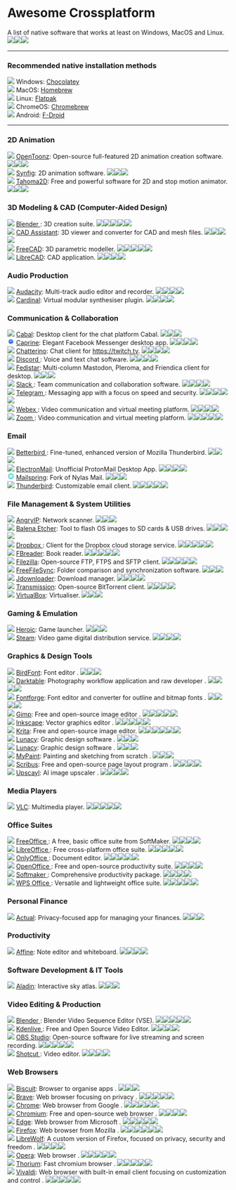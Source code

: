 # Awesome Crossplatform
A list of native software that works at least on Windows, MacOS and Linux.<br>
[<img src=https://cdn.jsdelivr.net/gh/lucasgabmoreno/awesome-crossplatform@main/img/win.svg>](## "Windows")[<img src=https://cdn.jsdelivr.net/gh/lucasgabmoreno/awesome-crossplatform@main/img/mac.svg>](## "MacOS")[<img src=https://cdn.jsdelivr.net/gh/lucasgabmoreno/awesome-crossplatform@main/img/linux.svg>](## "Linux")

---

### Recommended native installation methods
[<img src=https://cdn.jsdelivr.net/gh/lucasgabmoreno/awesome-crossplatform@main/img/win.svg>](## "Windows") Windows: [Chocolatey](https://chocolatey.org/install) <br>
[<img src=https://cdn.jsdelivr.net/gh/lucasgabmoreno/awesome-crossplatform@main/img/mac.svg>](## "MacOS") MacOS: [Homebrew](https://brew.sh/)<br>
[<img src=https://cdn.jsdelivr.net/gh/lucasgabmoreno/awesome-crossplatform@main/img/linux.svg>](## "Linux") Linux: [Flatpak](https://flatpak.org/setup/)<br>
[<img src=https://cdn.jsdelivr.net/gh/lucasgabmoreno/awesome-crossplatform@main/img/chrome.svg>](## "ChromeOS") ChromeOS: [Chromebrew](https://chromebrew.github.io/)<br>
[<img src=https://cdn.jsdelivr.net/gh/lucasgabmoreno/awesome-crossplatform@main/img/android.svg>](## "Android") Android: [F-Droid](https://f-droid.org/)

---

### 2D Animation
[<img src="https://opentoonz.github.io/img/favicon.ico" height=16px>](## "OpenToonz") [OpenToonz](https://opentoonz.github.io/): Open-source full-featured 2D animation creation software. [<img src=https://cdn.jsdelivr.net/gh/lucasgabmoreno/awesome-crossplatform@main/img/win.svg>](## "Windows")[<img src=https://cdn.jsdelivr.net/gh/lucasgabmoreno/awesome-crossplatform@main/img/mac.svg>](## "MacOS")[<img src=https://cdn.jsdelivr.net/gh/lucasgabmoreno/awesome-crossplatform@main/img/linux.svg>](## "Linux")<br>
[<img src="https://www.synfig.org/favicon.ico" height=16px>](## "Synfig") [Synfig](https://www.synfig.org/): 2D animation software. [<img src=https://cdn.jsdelivr.net/gh/lucasgabmoreno/awesome-crossplatform@main/img/win.svg>](## "Windows")[<img src=https://cdn.jsdelivr.net/gh/lucasgabmoreno/awesome-crossplatform@main/img/mac.svg>](## "MacOS")[<img src=https://cdn.jsdelivr.net/gh/lucasgabmoreno/awesome-crossplatform@main/img/linux.svg>](## "Linux")<br>
[<img src="https://tahoma2d.org/media/branding/favicon.ico" height=16px>](## "Tahoma2D") [Tahoma2D](https://tahoma2d.org/): Free and powerful software for 2D and stop motion animator. [<img src=https://cdn.jsdelivr.net/gh/lucasgabmoreno/awesome-crossplatform@main/img/win.svg>](## "Windows")[<img src=https://cdn.jsdelivr.net/gh/lucasgabmoreno/awesome-crossplatform@main/img/mac.svg>](## "MacOS")[<img src=https://cdn.jsdelivr.net/gh/lucasgabmoreno/awesome-crossplatform@main/img/linux.svg>](## "Linux")<br>
### 3D Modeling & CAD (Computer-Aided Design)
[<img src="https://www.blender.org/wp-content/themes/bthree/assets/icons/favicon.svg" height=16px>](## "Blender ") [Blender ](https://www.blender.org/): 3D creation suite. [<img src=https://cdn.jsdelivr.net/gh/lucasgabmoreno/awesome-crossplatform@main/img/win.svg>](## "Windows")[<img src=https://cdn.jsdelivr.net/gh/lucasgabmoreno/awesome-crossplatform@main/img/mac.svg>](## "MacOS")[<img src=https://cdn.jsdelivr.net/gh/lucasgabmoreno/awesome-crossplatform@main/img/linux.svg>](## "Linux")[<img src=https://cdn.jsdelivr.net/gh/lucasgabmoreno/awesome-crossplatform@main/img/android.svg>](## "Android")[<img src=https://cdn.jsdelivr.net/gh/lucasgabmoreno/awesome-crossplatform@main/img/chrome.svg>](## "ChromeOS")<br>
[<img src="https://www.opencascade.com/wp-content/themes/opencascade/assets/img/favicon.ico" height=16px>](## "CAD Assistant") [CAD Assistant](https://www.opencascade.com/products/cad-assistant/): 3D viewer and converter for CAD and mesh files. [<img src=https://cdn.jsdelivr.net/gh/lucasgabmoreno/awesome-crossplatform@main/img/win.svg>](## "Windows")[<img src=https://cdn.jsdelivr.net/gh/lucasgabmoreno/awesome-crossplatform@main/img/mac.svg>](## "MacOS & iOS")[<img src=https://cdn.jsdelivr.net/gh/lucasgabmoreno/awesome-crossplatform@main/img/linux.svg>](## "Linux")[<img src=https://cdn.jsdelivr.net/gh/lucasgabmoreno/awesome-crossplatform@main/img/android.svg>](## "Android")<br>
[<img src="https://www.freecad.org/images/favicon.ico" height=16px>](## "FreeCAD") [FreeCAD](https://www.freecad.org/): 3D parametric modeller. [<img src=https://cdn.jsdelivr.net/gh/lucasgabmoreno/awesome-crossplatform@main/img/win.svg>](## "Windows")[<img src=https://cdn.jsdelivr.net/gh/lucasgabmoreno/awesome-crossplatform@main/img/mac.svg>](## "MacOS")[<img src=https://cdn.jsdelivr.net/gh/lucasgabmoreno/awesome-crossplatform@main/img/linux.svg>](## "Linux")[<img src=https://cdn.jsdelivr.net/gh/lucasgabmoreno/awesome-crossplatform@main/img/chrome.svg>](## "ChromeOS")[<img src=https://cdn.jsdelivr.net/gh/lucasgabmoreno/awesome-crossplatform@main/img/freebds.svg>](## "FreeBDS")<br>
[<img src="https://librecad.org/favicon.ico" height=16px>](## "LibreCAD") [LibreCAD](https://librecad.org/): CAD application. [<img src=https://cdn.jsdelivr.net/gh/lucasgabmoreno/awesome-crossplatform@main/img/win.svg>](## "Windows")[<img src=https://cdn.jsdelivr.net/gh/lucasgabmoreno/awesome-crossplatform@main/img/mac.svg>](## "MacOS")[<img src=https://cdn.jsdelivr.net/gh/lucasgabmoreno/awesome-crossplatform@main/img/linux.svg>](## "Linux")[<img src=https://cdn.jsdelivr.net/gh/lucasgabmoreno/awesome-crossplatform@main/img/freebds.svg>](## "FreeBDS")<br>
### Audio Production
[<img src="https://www.audacityteam.org/favicon.svg" height=16px>](## "Audacity") [Audacity](https://www.audacityteam.org/): Multi-track audio editor and recorder. [<img src=https://cdn.jsdelivr.net/gh/lucasgabmoreno/awesome-crossplatform@main/img/win.svg>](## "Windows")[<img src=https://cdn.jsdelivr.net/gh/lucasgabmoreno/awesome-crossplatform@main/img/mac.svg>](## "MacOS")[<img src=https://cdn.jsdelivr.net/gh/lucasgabmoreno/awesome-crossplatform@main/img/linux.svg>](## "Linux")[<img src=https://cdn.jsdelivr.net/gh/lucasgabmoreno/awesome-crossplatform@main/img/chrome.svg>](## "ChromeOS")<br>
[<img src="https://cardinal.kx.studio/favicon.ico" height=16px>](## "Cardinal") [Cardinal](https://cardinal.kx.studio/): Virtual modular synthesiser plugin. [<img src=https://cdn.jsdelivr.net/gh/lucasgabmoreno/awesome-crossplatform@main/img/win.svg>](## "Windows")[<img src=https://cdn.jsdelivr.net/gh/lucasgabmoreno/awesome-crossplatform@main/img/mac.svg>](## "MacOS")[<img src=https://cdn.jsdelivr.net/gh/lucasgabmoreno/awesome-crossplatform@main/img/linux.svg>](## "Linux")[<img src=https://cdn.jsdelivr.net/gh/lucasgabmoreno/awesome-crossplatform@main/img/freebds.svg>](## "FreeBDS")<br>
### Communication & Collaboration
[<img src="https://cabal.chat/logo.black.svg" height=16px>](## "Cabal") [Cabal](https://cabal.chat/): Desktop client for the chat platform Cabal. [<img src=https://cdn.jsdelivr.net/gh/lucasgabmoreno/awesome-crossplatform@main/img/win.svg>](## "Windows")[<img src=https://cdn.jsdelivr.net/gh/lucasgabmoreno/awesome-crossplatform@main/img/mac.svg>](## "MacOS")[<img src=https://cdn.jsdelivr.net/gh/lucasgabmoreno/awesome-crossplatform@main/img/linux.svg>](## "Linux")<br>
[<img src="https://github.com/sindresorhus/caprine/raw/main/media/AppIcon-readme.png" height=16px>](## "Caprine") [Caprine](https://github.com/sindresorhus/caprine  ): Elegant Facebook Messenger desktop app. [<img src=https://cdn.jsdelivr.net/gh/lucasgabmoreno/awesome-crossplatform@main/img/win.svg>](## "Windows")[<img src=https://cdn.jsdelivr.net/gh/lucasgabmoreno/awesome-crossplatform@main/img/mac.svg>](## "MacOS")[<img src=https://cdn.jsdelivr.net/gh/lucasgabmoreno/awesome-crossplatform@main/img/linux.svg>](## "Linux")[<img src=https://cdn.jsdelivr.net/gh/lucasgabmoreno/awesome-crossplatform@main/img/chrome.svg>](## "ChromeOS")<br>
[<img src="https://chatterino.com/logo.svg" height=16px>](## "Chatterino") [Chatterino](https://chatterino.com/  ): Chat client for https://twitch.tv. [<img src=https://cdn.jsdelivr.net/gh/lucasgabmoreno/awesome-crossplatform@main/img/win.svg>](## "Windows")[<img src=https://cdn.jsdelivr.net/gh/lucasgabmoreno/awesome-crossplatform@main/img/mac.svg>](## "MacOS")[<img src=https://cdn.jsdelivr.net/gh/lucasgabmoreno/awesome-crossplatform@main/img/linux.svg>](## "Linux")[<img src=https://cdn.jsdelivr.net/gh/lucasgabmoreno/awesome-crossplatform@main/img/freebds.svg>](## "FreeBDS")<br>
[<img src="https://cdn.prod.website-files.com/6257adef93867e50d84d30e2/62fddf0fde45a8baedcc7ee5_847541504914fd33810e70a0ea73177e%20(2)-1.png" height=16px>](## "Discord ") [Discord ](https://discord.com/): Voice and text chat software. [<img src=https://cdn.jsdelivr.net/gh/lucasgabmoreno/awesome-crossplatform@main/img/win.svg>](## "Windows")[<img src=https://cdn.jsdelivr.net/gh/lucasgabmoreno/awesome-crossplatform@main/img/mac.svg>](## "MacOS & iOS")[<img src=https://cdn.jsdelivr.net/gh/lucasgabmoreno/awesome-crossplatform@main/img/linux.svg>](## "Linux")[<img src=https://cdn.jsdelivr.net/gh/lucasgabmoreno/awesome-crossplatform@main/img/android.svg>](## "Android")<br>
[<img src="https://fedistar.net/favicon/favicon.ico" height=16px>](## "Fedistar") [Fedistar](https://fedistar.net/): Multi-column Mastodon, Pleroma, and Friendica client for desktop. [<img src=https://cdn.jsdelivr.net/gh/lucasgabmoreno/awesome-crossplatform@main/img/win.svg>](## "Windows")[<img src=https://cdn.jsdelivr.net/gh/lucasgabmoreno/awesome-crossplatform@main/img/mac.svg>](## "MacOS")[<img src=https://cdn.jsdelivr.net/gh/lucasgabmoreno/awesome-crossplatform@main/img/linux.svg>](## "Linux")<br>
[<img src="https://a.slack-edge.com/e6a93c1/img/icons/favicon-32.png" height=16px>](## "Slack ") [Slack ](https://slack.com/): Team communication and collaboration software. [<img src=https://cdn.jsdelivr.net/gh/lucasgabmoreno/awesome-crossplatform@main/img/win.svg>](## "Windows")[<img src=https://cdn.jsdelivr.net/gh/lucasgabmoreno/awesome-crossplatform@main/img/mac.svg>](## "MacOS & iOS")[<img src=https://cdn.jsdelivr.net/gh/lucasgabmoreno/awesome-crossplatform@main/img/linux.svg>](## "Linux")[<img src=https://cdn.jsdelivr.net/gh/lucasgabmoreno/awesome-crossplatform@main/img/android.svg>](## "Android")<br>
[<img src="https://web.telegram.org/favicon.ico" height=16px>](## "Telegram ") [Telegram ](https://web.telegram.org/): Messaging app with a focus on speed and security. [<img src=https://cdn.jsdelivr.net/gh/lucasgabmoreno/awesome-crossplatform@main/img/win.svg>](## "Windows")[<img src=https://cdn.jsdelivr.net/gh/lucasgabmoreno/awesome-crossplatform@main/img/mac.svg>](## "MacOS & iOS")[<img src=https://cdn.jsdelivr.net/gh/lucasgabmoreno/awesome-crossplatform@main/img/linux.svg>](## "Linux")[<img src=https://cdn.jsdelivr.net/gh/lucasgabmoreno/awesome-crossplatform@main/img/android.svg>](## "Android")[<img src=https://cdn.jsdelivr.net/gh/lucasgabmoreno/awesome-crossplatform@main/img/chrome.svg>](## "ChromeOS")<br>
[<img src="https://www.webex.com/content/dam/wbx/global/images/webex-favicon.png" height=16px>](## "Webex ") [Webex ](https://www.webex.com/): Video communication and virtual meeting platform. [<img src=https://cdn.jsdelivr.net/gh/lucasgabmoreno/awesome-crossplatform@main/img/win.svg>](## "Windows")[<img src=https://cdn.jsdelivr.net/gh/lucasgabmoreno/awesome-crossplatform@main/img/mac.svg>](## "MacOS & iOS")[<img src=https://cdn.jsdelivr.net/gh/lucasgabmoreno/awesome-crossplatform@main/img/linux.svg>](## "Linux")[<img src=https://cdn.jsdelivr.net/gh/lucasgabmoreno/awesome-crossplatform@main/img/android.svg>](## "Android")<br>
[<img src="https://st1.zoom.us/homepage/publish/primary/assets/images/zoom.ico" height=16px>](## "Zoom ") [Zoom ](https://www.zoom.com/): Video communication and virtual meeting platform. [<img src=https://cdn.jsdelivr.net/gh/lucasgabmoreno/awesome-crossplatform@main/img/win.svg>](## "Windows")[<img src=https://cdn.jsdelivr.net/gh/lucasgabmoreno/awesome-crossplatform@main/img/mac.svg>](## "MacOS & iOS")[<img src=https://cdn.jsdelivr.net/gh/lucasgabmoreno/awesome-crossplatform@main/img/linux.svg>](## "Linux")[<img src=https://cdn.jsdelivr.net/gh/lucasgabmoreno/awesome-crossplatform@main/img/android.svg>](## "Android")[<img src=https://cdn.jsdelivr.net/gh/lucasgabmoreno/awesome-crossplatform@main/img/chrome.svg>](## "ChromeOS")<br>
### Email
[<img src="https://www.betterbird.eu/favicon.ico" height=16px>](## "Betterbird ") [Betterbird ](https://www.betterbird.eu/): Fine-tuned, enhanced version of Mozilla Thunderbird. [<img src=https://cdn.jsdelivr.net/gh/lucasgabmoreno/awesome-crossplatform@main/img/win.svg>](## "Windows")[<img src=https://cdn.jsdelivr.net/gh/lucasgabmoreno/awesome-crossplatform@main/img/mac.svg>](## "MacOS")[<img src=https://cdn.jsdelivr.net/gh/lucasgabmoreno/awesome-crossplatform@main/img/linux.svg>](## "Linux")<br>
[<img src="https://proton.me/favicons/favicon.ico" height=16px>](## "ElectronMail") [ElectronMail](https://github.com/vladimiry/ElectronMail): Unofficial ProtonMail Desktop App. [<img src=https://cdn.jsdelivr.net/gh/lucasgabmoreno/awesome-crossplatform@main/img/win.svg>](## "Windows")[<img src=https://cdn.jsdelivr.net/gh/lucasgabmoreno/awesome-crossplatform@main/img/mac.svg>](## "MacOS")[<img src=https://cdn.jsdelivr.net/gh/lucasgabmoreno/awesome-crossplatform@main/img/linux.svg>](## "Linux")[<img src=https://cdn.jsdelivr.net/gh/lucasgabmoreno/awesome-crossplatform@main/img/chrome.svg>](## "ChromeOS")<br>
[<img src="img/mailspring.png" height=16px>](## "Mailspring") [Mailspring](https://www.getmailspring.com/): Fork of Nylas Mail. [<img src=https://cdn.jsdelivr.net/gh/lucasgabmoreno/awesome-crossplatform@main/img/win.svg>](## "Windows")[<img src=https://cdn.jsdelivr.net/gh/lucasgabmoreno/awesome-crossplatform@main/img/mac.svg>](## "MacOS")[<img src=https://cdn.jsdelivr.net/gh/lucasgabmoreno/awesome-crossplatform@main/img/linux.svg>](## "Linux")<br>
[<img src="https://www.thunderbird.net/media/img/thunderbird/favicon.ico" height=16px>](## "Thunderbird") [Thunderbird](https://www.thunderbird.net/): Customizable email client. [<img src=https://cdn.jsdelivr.net/gh/lucasgabmoreno/awesome-crossplatform@main/img/win.svg>](## "Windows")[<img src=https://cdn.jsdelivr.net/gh/lucasgabmoreno/awesome-crossplatform@main/img/mac.svg>](## "MacOS")[<img src=https://cdn.jsdelivr.net/gh/lucasgabmoreno/awesome-crossplatform@main/img/linux.svg>](## "Linux")[<img src=https://cdn.jsdelivr.net/gh/lucasgabmoreno/awesome-crossplatform@main/img/android.svg>](## "Android")[<img src=https://cdn.jsdelivr.net/gh/lucasgabmoreno/awesome-crossplatform@main/img/freebds.svg>](## "FreeBDS")<br>
### File Management & System Utilities
[<img src="https://angryip.org/favicon.ico" height=16px>](## "AngryIP") [AngryIP](https://angryip.org/): Network scanner. [<img src=https://cdn.jsdelivr.net/gh/lucasgabmoreno/awesome-crossplatform@main/img/win.svg>](## "Windows")[<img src=https://cdn.jsdelivr.net/gh/lucasgabmoreno/awesome-crossplatform@main/img/mac.svg>](## "MacOS")[<img src=https://cdn.jsdelivr.net/gh/lucasgabmoreno/awesome-crossplatform@main/img/linux.svg>](## "Linux")<br>
[<img src="https://etcher.balena.io/images/favicon.png" height=16px>](## "Balena Etcher") [Balena Etcher](https://etcher.balena.io/): Tool to flash OS images to SD cards & USB drives. [<img src=https://cdn.jsdelivr.net/gh/lucasgabmoreno/awesome-crossplatform@main/img/win.svg>](## "Windows")[<img src=https://cdn.jsdelivr.net/gh/lucasgabmoreno/awesome-crossplatform@main/img/mac.svg>](## "MacOS")[<img src=https://cdn.jsdelivr.net/gh/lucasgabmoreno/awesome-crossplatform@main/img/linux.svg>](## "Linux")[<img src=https://cdn.jsdelivr.net/gh/lucasgabmoreno/awesome-crossplatform@main/img/chrome.svg>](## "ChromeOS")<br>
[<img src="https://cfl.dropboxstatic.com/static/metaserver/static/images/favicon.ico" height=16px>](## "Dropbox ") [Dropbox ](https://www.dropbox.com/): Client for the Dropbox cloud storage service. [<img src=https://cdn.jsdelivr.net/gh/lucasgabmoreno/awesome-crossplatform@main/img/win.svg>](## "Windows")[<img src=https://cdn.jsdelivr.net/gh/lucasgabmoreno/awesome-crossplatform@main/img/mac.svg>](## "MacOS & iOS")[<img src=https://cdn.jsdelivr.net/gh/lucasgabmoreno/awesome-crossplatform@main/img/linux.svg>](## "Linux")[<img src=https://cdn.jsdelivr.net/gh/lucasgabmoreno/awesome-crossplatform@main/img/android.svg>](## "Android")[<img src=https://cdn.jsdelivr.net/gh/lucasgabmoreno/awesome-crossplatform@main/img/chrome.svg>](## "ChromeOS")<br>
[<img src="https://fbreader.org/static/images/logo.svg" height=16px>](## "FBreader") [FBreader](https://fbreader.org/): Book reader. [<img src=https://cdn.jsdelivr.net/gh/lucasgabmoreno/awesome-crossplatform@main/img/win.svg>](## "Windows")[<img src=https://cdn.jsdelivr.net/gh/lucasgabmoreno/awesome-crossplatform@main/img/mac.svg>](## "MacOS & iOS")[<img src=https://cdn.jsdelivr.net/gh/lucasgabmoreno/awesome-crossplatform@main/img/linux.svg>](## "Linux")[<img src=https://cdn.jsdelivr.net/gh/lucasgabmoreno/awesome-crossplatform@main/img/android.svg>](## "Android")[<img src=https://cdn.jsdelivr.net/gh/lucasgabmoreno/awesome-crossplatform@main/img/freebds.svg>](## "FreeBDS")<br>
[<img src="img/filezilla.ico" height=16px>](## "Filezilla") [Filezilla](https://filezilla-project.org/): Open-source FTP, FTPS and SFTP client. [<img src=https://cdn.jsdelivr.net/gh/lucasgabmoreno/awesome-crossplatform@main/img/win.svg>](## "Windows")[<img src=https://cdn.jsdelivr.net/gh/lucasgabmoreno/awesome-crossplatform@main/img/mac.svg>](## "MacOS")[<img src=https://cdn.jsdelivr.net/gh/lucasgabmoreno/awesome-crossplatform@main/img/linux.svg>](## "Linux")[<img src=https://cdn.jsdelivr.net/gh/lucasgabmoreno/awesome-crossplatform@main/img/chrome.svg>](## "ChromeOS")[<img src=https://cdn.jsdelivr.net/gh/lucasgabmoreno/awesome-crossplatform@main/img/freebds.svg>](## "FreeBDS")<br>
[<img src="https://freefilesync.org/images/freefilesync.ico" height=16px>](## "FreeFileSync") [FreeFileSync](https://freefilesync.org/): Folder comparison and synchronization software. [<img src=https://cdn.jsdelivr.net/gh/lucasgabmoreno/awesome-crossplatform@main/img/win.svg>](## "Windows")[<img src=https://cdn.jsdelivr.net/gh/lucasgabmoreno/awesome-crossplatform@main/img/mac.svg>](## "MacOS")[<img src=https://cdn.jsdelivr.net/gh/lucasgabmoreno/awesome-crossplatform@main/img/linux.svg>](## "Linux")<br>
[<img src="img/jdownloader.ico" height=16px>](## "Jdownloader") [Jdownloader](https://jdownloader.org/): Download manager. [<img src=https://cdn.jsdelivr.net/gh/lucasgabmoreno/awesome-crossplatform@main/img/win.svg>](## "Windows")[<img src=https://cdn.jsdelivr.net/gh/lucasgabmoreno/awesome-crossplatform@main/img/mac.svg>](## "MacOS")[<img src=https://cdn.jsdelivr.net/gh/lucasgabmoreno/awesome-crossplatform@main/img/linux.svg>](## "Linux")[<img src=https://cdn.jsdelivr.net/gh/lucasgabmoreno/awesome-crossplatform@main/img/freebds.svg>](## "FreeBDS")<br>
[<img src="https://transmissionbt.com/assets/images/icons/favicon.ico" height=16px>](## "Transmission") [Transmission](https://transmissionbt.com/): Open-source BitTorrent client. [<img src=https://cdn.jsdelivr.net/gh/lucasgabmoreno/awesome-crossplatform@main/img/win.svg>](## "Windows")[<img src=https://cdn.jsdelivr.net/gh/lucasgabmoreno/awesome-crossplatform@main/img/mac.svg>](## "MacOS")[<img src=https://cdn.jsdelivr.net/gh/lucasgabmoreno/awesome-crossplatform@main/img/linux.svg>](## "Linux")[<img src=https://cdn.jsdelivr.net/gh/lucasgabmoreno/awesome-crossplatform@main/img/chrome.svg>](## "ChromeOS")<br>
[<img src="https://www.virtualbox.org/favicon.ico" height=16px>](## "VirtualBox") [VirtualBox](https://www.virtualbox.org/): Virtualiser. [<img src=https://cdn.jsdelivr.net/gh/lucasgabmoreno/awesome-crossplatform@main/img/win.svg>](## "Windows")[<img src=https://cdn.jsdelivr.net/gh/lucasgabmoreno/awesome-crossplatform@main/img/mac.svg>](## "MacOS")[<img src=https://cdn.jsdelivr.net/gh/lucasgabmoreno/awesome-crossplatform@main/img/linux.svg>](## "Linux")<br>
### Gaming & Emulation
[<img src="https://heroicgameslauncher.com/favicon.ico" height=16px>](## "Heroic") [Heroic](https://heroicgameslauncher.com/): Game launcher. [<img src=https://cdn.jsdelivr.net/gh/lucasgabmoreno/awesome-crossplatform@main/img/win.svg>](## "Windows")[<img src=https://cdn.jsdelivr.net/gh/lucasgabmoreno/awesome-crossplatform@main/img/mac.svg>](## "MacOS")[<img src=https://cdn.jsdelivr.net/gh/lucasgabmoreno/awesome-crossplatform@main/img/linux.svg>](## "Linux")<br>
[<img src="https://store.steampowered.com/favicon.ico" height=16px>](## "Steam") [Steam](https://store.steampowered.com/): Video game digital distribution service. [<img src=https://cdn.jsdelivr.net/gh/lucasgabmoreno/awesome-crossplatform@main/img/win.svg>](## "Windows")[<img src=https://cdn.jsdelivr.net/gh/lucasgabmoreno/awesome-crossplatform@main/img/mac.svg>](## "MacOS & iOS")[<img src=https://cdn.jsdelivr.net/gh/lucasgabmoreno/awesome-crossplatform@main/img/linux.svg>](## "Linux")[<img src=https://cdn.jsdelivr.net/gh/lucasgabmoreno/awesome-crossplatform@main/img/android.svg>](## "Android")<br>
### Graphics & Design Tools
[<img src="https://birdfont.org/favicon.ico" height=16px>](## "BirdFont") [BirdFont](https://birdfont.org/): Font editor . [<img src=https://cdn.jsdelivr.net/gh/lucasgabmoreno/awesome-crossplatform@main/img/win.svg>](## "Windows")[<img src=https://cdn.jsdelivr.net/gh/lucasgabmoreno/awesome-crossplatform@main/img/mac.svg>](## "MacOS")[<img src=https://cdn.jsdelivr.net/gh/lucasgabmoreno/awesome-crossplatform@main/img/linux.svg>](## "Linux")<br>
[<img src="https://www.darktable.org/favicon.ico" height=16px>](## "Darktable") [Darktable](https://www.darktable.org/): Photography workflow application and raw developer . [<img src=https://cdn.jsdelivr.net/gh/lucasgabmoreno/awesome-crossplatform@main/img/win.svg>](## "Windows")[<img src=https://cdn.jsdelivr.net/gh/lucasgabmoreno/awesome-crossplatform@main/img/mac.svg>](## "MacOS")[<img src=https://cdn.jsdelivr.net/gh/lucasgabmoreno/awesome-crossplatform@main/img/linux.svg>](## "Linux")[<img src=https://cdn.jsdelivr.net/gh/lucasgabmoreno/awesome-crossplatform@main/img/chrome.svg>](## "ChromeOS")<br>
[<img src="https://fontforge.org/assets/img/favicon-32x32.png" height=16px>](## "Fontforge") [Fontforge](https://fontforge.org/): Font editor and converter for outline and bitmap fonts . [<img src=https://cdn.jsdelivr.net/gh/lucasgabmoreno/awesome-crossplatform@main/img/win.svg>](## "Windows")[<img src=https://cdn.jsdelivr.net/gh/lucasgabmoreno/awesome-crossplatform@main/img/mac.svg>](## "MacOS")[<img src=https://cdn.jsdelivr.net/gh/lucasgabmoreno/awesome-crossplatform@main/img/linux.svg>](## "Linux")[<img src=https://cdn.jsdelivr.net/gh/lucasgabmoreno/awesome-crossplatform@main/img/chrome.svg>](## "ChromeOS")<br>
[<img src="https://www.gimp.org/images/wilber32.png" height=16px>](## "Gimp") [Gimp](https://www.gimp.org/): Free and open-source image editor . [<img src=https://cdn.jsdelivr.net/gh/lucasgabmoreno/awesome-crossplatform@main/img/win.svg>](## "Windows")[<img src=https://cdn.jsdelivr.net/gh/lucasgabmoreno/awesome-crossplatform@main/img/mac.svg>](## "MacOS")[<img src=https://cdn.jsdelivr.net/gh/lucasgabmoreno/awesome-crossplatform@main/img/linux.svg>](## "Linux")[<img src=https://cdn.jsdelivr.net/gh/lucasgabmoreno/awesome-crossplatform@main/img/chrome.svg>](## "ChromeOS")[<img src=https://cdn.jsdelivr.net/gh/lucasgabmoreno/awesome-crossplatform@main/img/freebds.svg>](## "FreeBDS")<br>
[<img src="https://media.inkscape.org/static/images/inkscape-favicon.png" height=16px>](## "Inkscape") [Inkscape](https://inkscape.org/): Vector graphics editor . [<img src=https://cdn.jsdelivr.net/gh/lucasgabmoreno/awesome-crossplatform@main/img/win.svg>](## "Windows")[<img src=https://cdn.jsdelivr.net/gh/lucasgabmoreno/awesome-crossplatform@main/img/mac.svg>](## "MacOS")[<img src=https://cdn.jsdelivr.net/gh/lucasgabmoreno/awesome-crossplatform@main/img/linux.svg>](## "Linux")[<img src=https://cdn.jsdelivr.net/gh/lucasgabmoreno/awesome-crossplatform@main/img/chrome.svg>](## "ChromeOS")[<img src=https://cdn.jsdelivr.net/gh/lucasgabmoreno/awesome-crossplatform@main/img/freebds.svg>](## "FreeBDS")<br>
[<img src="https://krita.org/images/favicon.ico" height=16px>](## "Krita") [Krita](https://krita.org/): Free and open-source image editor. [<img src=https://cdn.jsdelivr.net/gh/lucasgabmoreno/awesome-crossplatform@main/img/win.svg>](## "Windows")[<img src=https://cdn.jsdelivr.net/gh/lucasgabmoreno/awesome-crossplatform@main/img/mac.svg>](## "MacOS")[<img src=https://cdn.jsdelivr.net/gh/lucasgabmoreno/awesome-crossplatform@main/img/linux.svg>](## "Linux")[<img src=https://cdn.jsdelivr.net/gh/lucasgabmoreno/awesome-crossplatform@main/img/android.svg>](## "Android")[<img src=https://cdn.jsdelivr.net/gh/lucasgabmoreno/awesome-crossplatform@main/img/chrome.svg>](## "ChromeOS")[<img src=https://cdn.jsdelivr.net/gh/lucasgabmoreno/awesome-crossplatform@main/img/freebds.svg>](## "FreeBDS")<br>
[<img src="https://icons8.com/vue-static/landings/lunacy-new/favicon-32.png" height=16px>](## "Lunacy") [Lunacy](https://icons8.com/lunacy): Graphic design software . [<img src=https://cdn.jsdelivr.net/gh/lucasgabmoreno/awesome-crossplatform@main/img/win.svg>](## "Windows")[<img src=https://cdn.jsdelivr.net/gh/lucasgabmoreno/awesome-crossplatform@main/img/mac.svg>](## "MacOS")[<img src=https://cdn.jsdelivr.net/gh/lucasgabmoreno/awesome-crossplatform@main/img/linux.svg>](## "Linux")<br>
[<img src="https://icons8.com/vue-static/landings/lunacy-new/favicon-32.png" height=16px>](## "Lunacy") [Lunacy](https://icons8.com/lunacy): Graphic design software . [<img src=https://cdn.jsdelivr.net/gh/lucasgabmoreno/awesome-crossplatform@main/img/win.svg>](## "Windows")[<img src=https://cdn.jsdelivr.net/gh/lucasgabmoreno/awesome-crossplatform@main/img/mac.svg>](## "MacOS")[<img src=https://cdn.jsdelivr.net/gh/lucasgabmoreno/awesome-crossplatform@main/img/linux.svg>](## "Linux")<br>
[<picture><source media="(prefers-color-scheme: dark)" srcset="https://www.mypaint.app/images/mypaint/favicon-light.svg"><img height=16px src="https://www.mypaint.app/images/mypaint/favicon-dark.svg"></picture>](## "MyPaint") [MyPaint](https://www.mypaint.app/en/): Painting and sketching from scratch . [<img src=https://cdn.jsdelivr.net/gh/lucasgabmoreno/awesome-crossplatform@main/img/win.svg>](## "Windows")[<img src=https://cdn.jsdelivr.net/gh/lucasgabmoreno/awesome-crossplatform@main/img/mac.svg>](## "MacOS")[<img src=https://cdn.jsdelivr.net/gh/lucasgabmoreno/awesome-crossplatform@main/img/linux.svg>](## "Linux")<br>
[<img src="https://www.scribus.net/wp-content/uploads/2023/07/cropped-g1984-32x32.png" height=16px>](## "Scribus") [Scribus](https://www.scribus.net/): Free and open-source page layout program . [<img src=https://cdn.jsdelivr.net/gh/lucasgabmoreno/awesome-crossplatform@main/img/win.svg>](## "Windows")[<img src=https://cdn.jsdelivr.net/gh/lucasgabmoreno/awesome-crossplatform@main/img/mac.svg>](## "MacOS")[<img src=https://cdn.jsdelivr.net/gh/lucasgabmoreno/awesome-crossplatform@main/img/linux.svg>](## "Linux")[<img src=https://cdn.jsdelivr.net/gh/lucasgabmoreno/awesome-crossplatform@main/img/freebds.svg>](## "FreeBDS")<br>
[<img src="https://upscayl.org/logo/64x64.png" height=16px>](## "Upscayl") [Upscayl](https://upscayl.org/): AI image upscaler . [<img src=https://cdn.jsdelivr.net/gh/lucasgabmoreno/awesome-crossplatform@main/img/win.svg>](## "Windows")[<img src=https://cdn.jsdelivr.net/gh/lucasgabmoreno/awesome-crossplatform@main/img/mac.svg>](## "MacOS")[<img src=https://cdn.jsdelivr.net/gh/lucasgabmoreno/awesome-crossplatform@main/img/linux.svg>](## "Linux")[<img src=https://cdn.jsdelivr.net/gh/lucasgabmoreno/awesome-crossplatform@main/img/chrome.svg>](## "ChromeOS")<br>
### Media Players
[<img src="https://images.videolan.org/images/favicon.ico" height=16px>](## "VLC") [VLC](https://www.videolan.org/): Multimedia player. [<img src=https://cdn.jsdelivr.net/gh/lucasgabmoreno/awesome-crossplatform@main/img/win.svg>](## "Windows")[<img src=https://cdn.jsdelivr.net/gh/lucasgabmoreno/awesome-crossplatform@main/img/mac.svg>](## "MacOS & iOS")[<img src=https://cdn.jsdelivr.net/gh/lucasgabmoreno/awesome-crossplatform@main/img/linux.svg>](## "Linux")[<img src=https://cdn.jsdelivr.net/gh/lucasgabmoreno/awesome-crossplatform@main/img/android.svg>](## "Android")[<img src=https://cdn.jsdelivr.net/gh/lucasgabmoreno/awesome-crossplatform@main/img/freebds.svg>](## "FreeBDS")<br>
### Office Suites
[<img src="https://www.softmaker.com/templates/joomaker/images/softmaker-favicon.svg" height=16px>](## "FreeOffice ") [FreeOffice ](https://www.freeoffice.com/): A free, basic office suite from SoftMaker. [<img src=https://cdn.jsdelivr.net/gh/lucasgabmoreno/awesome-crossplatform@main/img/win.svg>](## "Windows")[<img src=https://cdn.jsdelivr.net/gh/lucasgabmoreno/awesome-crossplatform@main/img/mac.svg>](## "MacOS")[<img src=https://cdn.jsdelivr.net/gh/lucasgabmoreno/awesome-crossplatform@main/img/linux.svg>](## "Linux")[<img src=https://cdn.jsdelivr.net/gh/lucasgabmoreno/awesome-crossplatform@main/img/android.svg>](## "Android")<br>
[<img src="https://www.libreoffice.org/themes/libreofficenew/favicon.ico" height=16px>](## "LibreOffice ") [LibreOffice ](https://www.libreoffice.org/): Free cross-platform office suite. [<img src=https://cdn.jsdelivr.net/gh/lucasgabmoreno/awesome-crossplatform@main/img/win.svg>](## "Windows")[<img src=https://cdn.jsdelivr.net/gh/lucasgabmoreno/awesome-crossplatform@main/img/mac.svg>](## "MacOS & iOS")[<img src=https://cdn.jsdelivr.net/gh/lucasgabmoreno/awesome-crossplatform@main/img/linux.svg>](## "Linux")[<img src=https://cdn.jsdelivr.net/gh/lucasgabmoreno/awesome-crossplatform@main/img/android.svg>](## "Android")[<img src=https://cdn.jsdelivr.net/gh/lucasgabmoreno/awesome-crossplatform@main/img/freebds.svg>](## "FreeBDS")<br>
[<img src="https://static-www.onlyoffice.com/v9.5.0/images/favicons01/favicon32.png" height=16px>](## "OnlyOffice ") [OnlyOffice ](https://www.onlyoffice.com/): Document editor. [<img src=https://cdn.jsdelivr.net/gh/lucasgabmoreno/awesome-crossplatform@main/img/win.svg>](## "Windows")[<img src=https://cdn.jsdelivr.net/gh/lucasgabmoreno/awesome-crossplatform@main/img/mac.svg>](## "MacOS & iOS")[<img src=https://cdn.jsdelivr.net/gh/lucasgabmoreno/awesome-crossplatform@main/img/linux.svg>](## "Linux")[<img src=https://cdn.jsdelivr.net/gh/lucasgabmoreno/awesome-crossplatform@main/img/android.svg>](## "Android")[<img src=https://cdn.jsdelivr.net/gh/lucasgabmoreno/awesome-crossplatform@main/img/chrome.svg>](## "ChromeOS")<br>
[<img src="https://www.openoffice.org/favicon.ico" height=16px>](## "OpenOffice ") [OpenOffice ](https://www.openoffice.org/): Free and open-source productivity suite. [<img src=https://cdn.jsdelivr.net/gh/lucasgabmoreno/awesome-crossplatform@main/img/win.svg>](## "Windows")[<img src=https://cdn.jsdelivr.net/gh/lucasgabmoreno/awesome-crossplatform@main/img/mac.svg>](## "MacOS & iOS")[<img src=https://cdn.jsdelivr.net/gh/lucasgabmoreno/awesome-crossplatform@main/img/linux.svg>](## "Linux")[<img src=https://cdn.jsdelivr.net/gh/lucasgabmoreno/awesome-crossplatform@main/img/freebds.svg>](## "FreeBDS")<br>
[<img src="https://www.softmaker.com/templates/joomaker/images/softmaker-favicon.svg" height=16px>](## "Softmaker ") [Softmaker ](https://www.softmaker.com/): Comprehensive productivity package. [<img src=https://cdn.jsdelivr.net/gh/lucasgabmoreno/awesome-crossplatform@main/img/win.svg>](## "Windows")[<img src=https://cdn.jsdelivr.net/gh/lucasgabmoreno/awesome-crossplatform@main/img/mac.svg>](## "MacOS & iOS")[<img src=https://cdn.jsdelivr.net/gh/lucasgabmoreno/awesome-crossplatform@main/img/linux.svg>](## "Linux")[<img src=https://cdn.jsdelivr.net/gh/lucasgabmoreno/awesome-crossplatform@main/img/android.svg>](## "Android")<br>
[<img src="https://es.wps.com/favicon.ico" height=16px>](## "WPS Office ") [WPS Office ](https://es.wps.com/): Versatile and lightweight office suite. [<img src=https://cdn.jsdelivr.net/gh/lucasgabmoreno/awesome-crossplatform@main/img/win.svg>](## "Windows")[<img src=https://cdn.jsdelivr.net/gh/lucasgabmoreno/awesome-crossplatform@main/img/mac.svg>](## "MacOS & iOS")[<img src=https://cdn.jsdelivr.net/gh/lucasgabmoreno/awesome-crossplatform@main/img/linux.svg>](## "Linux")[<img src=https://cdn.jsdelivr.net/gh/lucasgabmoreno/awesome-crossplatform@main/img/android.svg>](## "Android")[<img src=https://cdn.jsdelivr.net/gh/lucasgabmoreno/awesome-crossplatform@main/img/freebds.svg>](## "FreeBDS")<br>
### Personal Finance
[<img src="https://actualbudget.org/img/favicon.ico" height=16px>](## "Actual") [Actual](https://actualbudget.org/): Privacy-focused app for managing your finances. [<img src=https://cdn.jsdelivr.net/gh/lucasgabmoreno/awesome-crossplatform@main/img/win.svg>](## "Windows")[<img src=https://cdn.jsdelivr.net/gh/lucasgabmoreno/awesome-crossplatform@main/img/mac.svg>](## "MacOS")[<img src=https://cdn.jsdelivr.net/gh/lucasgabmoreno/awesome-crossplatform@main/img/linux.svg>](## "Linux")<br>
### Productivity
[<img src="https://affine.pro/favicon-96.png" height=16px>](## "Affine") [Affine](https://affine.pro/download): Note editor and whiteboard. [<img src=https://cdn.jsdelivr.net/gh/lucasgabmoreno/awesome-crossplatform@main/img/win.svg>](## "Windows")[<img src=https://cdn.jsdelivr.net/gh/lucasgabmoreno/awesome-crossplatform@main/img/mac.svg>](## "MacOS & iOS")[<img src=https://cdn.jsdelivr.net/gh/lucasgabmoreno/awesome-crossplatform@main/img/linux.svg>](## "Linux")[<img src=https://cdn.jsdelivr.net/gh/lucasgabmoreno/awesome-crossplatform@main/img/android.svg>](## "Android")<br>
### Software Development & IT Tools
[<img src="https://aladin.cds.unistra.fr/favicon.ico" height=16px>](## "Aladin") [Aladin](https://aladin.cds.unistra.fr/AladinDesktop/#Download): Interactive sky atlas. [<img src=https://cdn.jsdelivr.net/gh/lucasgabmoreno/awesome-crossplatform@main/img/win.svg>](## "Windows")[<img src=https://cdn.jsdelivr.net/gh/lucasgabmoreno/awesome-crossplatform@main/img/mac.svg>](## "MacOS")[<img src=https://cdn.jsdelivr.net/gh/lucasgabmoreno/awesome-crossplatform@main/img/linux.svg>](## "Linux")<br>
### Video Editing & Production
[<img src="https://www.blender.org/wp-content/themes/bthree/assets/icons/favicon.svg" height=16px>](## "Blender ") [Blender ](https://www.blender.org/): Blender Video Sequence Editor (VSE). [<img src=https://cdn.jsdelivr.net/gh/lucasgabmoreno/awesome-crossplatform@main/img/win.svg>](## "Windows")[<img src=https://cdn.jsdelivr.net/gh/lucasgabmoreno/awesome-crossplatform@main/img/mac.svg>](## "MacOS")[<img src=https://cdn.jsdelivr.net/gh/lucasgabmoreno/awesome-crossplatform@main/img/linux.svg>](## "Linux")[<img src=https://cdn.jsdelivr.net/gh/lucasgabmoreno/awesome-crossplatform@main/img/android.svg>](## "Android")[<img src=https://cdn.jsdelivr.net/gh/lucasgabmoreno/awesome-crossplatform@main/img/chrome.svg>](## "ChromeOS")<br>
[<img src="https://kdenlive.org/favicon-32x32.png" height=16px>](## "Kdenlive ") [Kdenlive ](https://kdenlive.org/): Free and Open Source Video Editor. [<img src=https://cdn.jsdelivr.net/gh/lucasgabmoreno/awesome-crossplatform@main/img/win.svg>](## "Windows")[<img src=https://cdn.jsdelivr.net/gh/lucasgabmoreno/awesome-crossplatform@main/img/mac.svg>](## "MacOS")[<img src=https://cdn.jsdelivr.net/gh/lucasgabmoreno/awesome-crossplatform@main/img/linux.svg>](## "Linux")[<img src=https://cdn.jsdelivr.net/gh/lucasgabmoreno/awesome-crossplatform@main/img/freebds.svg>](## "FreeBDS")<br>
[<img src="https://obsproject.com/favicon-32x32.png" height=16px>](## "OBS Studio") [OBS Studio](https://obsproject.com/): Open-source software for live streaming and screen recording. [<img src=https://cdn.jsdelivr.net/gh/lucasgabmoreno/awesome-crossplatform@main/img/win.svg>](## "Windows")[<img src=https://cdn.jsdelivr.net/gh/lucasgabmoreno/awesome-crossplatform@main/img/mac.svg>](## "MacOS")[<img src=https://cdn.jsdelivr.net/gh/lucasgabmoreno/awesome-crossplatform@main/img/linux.svg>](## "Linux")[<img src=https://cdn.jsdelivr.net/gh/lucasgabmoreno/awesome-crossplatform@main/img/chrome.svg>](## "ChromeOS")[<img src=https://cdn.jsdelivr.net/gh/lucasgabmoreno/awesome-crossplatform@main/img/freebds.svg>](## "FreeBDS")<br>
[<img src="https://www.shotcut.org/assets/img/favicon.ico" height=16px>](## "Shotcut ") [Shotcut ](https://www.shotcut.org/): Video editor. [<img src=https://cdn.jsdelivr.net/gh/lucasgabmoreno/awesome-crossplatform@main/img/win.svg>](## "Windows")[<img src=https://cdn.jsdelivr.net/gh/lucasgabmoreno/awesome-crossplatform@main/img/mac.svg>](## "MacOS")[<img src=https://cdn.jsdelivr.net/gh/lucasgabmoreno/awesome-crossplatform@main/img/linux.svg>](## "Linux")[<img src=https://cdn.jsdelivr.net/gh/lucasgabmoreno/awesome-crossplatform@main/img/freebds.svg>](## "FreeBDS")<br>
### Web Browsers
[<img src="https://storage.googleapis.com/production-os-assets/assets/352b11f0-9dc4-4905-aafd-f48929e6d8b5" height=16px>](## "Biscuit") [Biscuit](https://eatbiscuit.com/): Browser to organise apps . [<img src=https://cdn.jsdelivr.net/gh/lucasgabmoreno/awesome-crossplatform@main/img/win.svg>](## "Windows")[<img src=https://cdn.jsdelivr.net/gh/lucasgabmoreno/awesome-crossplatform@main/img/mac.svg>](## "MacOS")[<img src=https://cdn.jsdelivr.net/gh/lucasgabmoreno/awesome-crossplatform@main/img/linux.svg>](## "Linux")<br>
[<img src="https://brave.com/static-assets/images/cropped-brave_appicon_release-32x32.png" height=16px>](## "Brave") [Brave](https://brave.com/): Web browser focusing on privacy . [<img src=https://cdn.jsdelivr.net/gh/lucasgabmoreno/awesome-crossplatform@main/img/win.svg>](## "Windows")[<img src=https://cdn.jsdelivr.net/gh/lucasgabmoreno/awesome-crossplatform@main/img/mac.svg>](## "MacOS & iOS")[<img src=https://cdn.jsdelivr.net/gh/lucasgabmoreno/awesome-crossplatform@main/img/linux.svg>](## "Linux")[<img src=https://cdn.jsdelivr.net/gh/lucasgabmoreno/awesome-crossplatform@main/img/android.svg>](## "Android")[<img src=https://cdn.jsdelivr.net/gh/lucasgabmoreno/awesome-crossplatform@main/img/chrome.svg>](## "ChromeOS")<br>
[<img src="https://www.google.com/chrome/static/images/favicons/favicon-32x32.png" height=16px>](## "Chrome") [Chrome](https://www.google.com/chrome/): Web browser from Google . [<img src=https://cdn.jsdelivr.net/gh/lucasgabmoreno/awesome-crossplatform@main/img/win.svg>](## "Windows")[<img src=https://cdn.jsdelivr.net/gh/lucasgabmoreno/awesome-crossplatform@main/img/mac.svg>](## "MacOS & iOS")[<img src=https://cdn.jsdelivr.net/gh/lucasgabmoreno/awesome-crossplatform@main/img/linux.svg>](## "Linux")[<img src=https://cdn.jsdelivr.net/gh/lucasgabmoreno/awesome-crossplatform@main/img/android.svg>](## "Android")[<img src=https://cdn.jsdelivr.net/gh/lucasgabmoreno/awesome-crossplatform@main/img/chrome.svg>](## "ChromeOS")<br>
[<img src="https://www.chromium.org/favicon.ico" height=16px>](## "Chromium") [Chromium](https://www.chromium.org/chromium-projects/): Free and open-source web browser . [<img src=https://cdn.jsdelivr.net/gh/lucasgabmoreno/awesome-crossplatform@main/img/win.svg>](## "Windows")[<img src=https://cdn.jsdelivr.net/gh/lucasgabmoreno/awesome-crossplatform@main/img/mac.svg>](## "MacOS")[<img src=https://cdn.jsdelivr.net/gh/lucasgabmoreno/awesome-crossplatform@main/img/linux.svg>](## "Linux")[<img src=https://cdn.jsdelivr.net/gh/lucasgabmoreno/awesome-crossplatform@main/img/android.svg>](## "Android")<br>
[<img src="https://edgestatic.azureedge.net/welcome/static/favicon.png" height=16px>](## "Edge") [Edge](https://www.microsoft.com/edge/): Web browser from Microsoft . [<img src=https://cdn.jsdelivr.net/gh/lucasgabmoreno/awesome-crossplatform@main/img/win.svg>](## "Windows")[<img src=https://cdn.jsdelivr.net/gh/lucasgabmoreno/awesome-crossplatform@main/img/mac.svg>](## "MacOS & iOS")[<img src=https://cdn.jsdelivr.net/gh/lucasgabmoreno/awesome-crossplatform@main/img/linux.svg>](## "Linux")[<img src=https://cdn.jsdelivr.net/gh/lucasgabmoreno/awesome-crossplatform@main/img/android.svg>](## "Android")[<img src=https://cdn.jsdelivr.net/gh/lucasgabmoreno/awesome-crossplatform@main/img/chrome.svg>](## "ChromeOS")<br>
[<img src="https://www.firefox.com/media/img/favicons/firefox/browser/favicon.f093404c0135.ico" height=16px>](## "Firefox") [Firefox](https://www.firefox.com/): Web browser from Mozilla . [<img src=https://cdn.jsdelivr.net/gh/lucasgabmoreno/awesome-crossplatform@main/img/win.svg>](## "Windows")[<img src=https://cdn.jsdelivr.net/gh/lucasgabmoreno/awesome-crossplatform@main/img/mac.svg>](## "MacOS & iOS")[<img src=https://cdn.jsdelivr.net/gh/lucasgabmoreno/awesome-crossplatform@main/img/linux.svg>](## "Linux")[<img src=https://cdn.jsdelivr.net/gh/lucasgabmoreno/awesome-crossplatform@main/img/android.svg>](## "Android")[<img src=https://cdn.jsdelivr.net/gh/lucasgabmoreno/awesome-crossplatform@main/img/chrome.svg>](## "ChromeOS")[<img src=https://cdn.jsdelivr.net/gh/lucasgabmoreno/awesome-crossplatform@main/img/freebds.svg>](## "FreeBDS")<br>
[<img src="https://librewolf.net/favicon.ico" height=16px>](## "LibreWolf") [LibreWolf](https://librewolf.net/): A custom version of Firefox, focused on privacy, security and freedom . [<img src=https://cdn.jsdelivr.net/gh/lucasgabmoreno/awesome-crossplatform@main/img/win.svg>](## "Windows")[<img src=https://cdn.jsdelivr.net/gh/lucasgabmoreno/awesome-crossplatform@main/img/mac.svg>](## "MacOS")[<img src=https://cdn.jsdelivr.net/gh/lucasgabmoreno/awesome-crossplatform@main/img/linux.svg>](## "Linux")[<img src=https://cdn.jsdelivr.net/gh/lucasgabmoreno/awesome-crossplatform@main/img/freebds.svg>](## "FreeBDS")<br>
[<img src="https://cdn-production-opera-website.operacdn.com/staticfiles/assets/images/favicon/opera/favicon-32x32.ddd494719bed.png" height=16px>](## "Opera") [Opera](https://www.opera.com/): Web browser . [<img src=https://cdn.jsdelivr.net/gh/lucasgabmoreno/awesome-crossplatform@main/img/win.svg>](## "Windows")[<img src=https://cdn.jsdelivr.net/gh/lucasgabmoreno/awesome-crossplatform@main/img/mac.svg>](## "MacOS & iOS")[<img src=https://cdn.jsdelivr.net/gh/lucasgabmoreno/awesome-crossplatform@main/img/linux.svg>](## "Linux")[<img src=https://cdn.jsdelivr.net/gh/lucasgabmoreno/awesome-crossplatform@main/img/android.svg>](## "Android")[<img src=https://cdn.jsdelivr.net/gh/lucasgabmoreno/awesome-crossplatform@main/img/chrome.svg>](## "ChromeOS")<br>
[<img src="https://thorium.rocks/favicon-32x32.png" height=16px>](## "Thorium") [Thorium](https://thorium.rocks/): Fast chromium browser . [<img src=https://cdn.jsdelivr.net/gh/lucasgabmoreno/awesome-crossplatform@main/img/win.svg>](## "Windows")[<img src=https://cdn.jsdelivr.net/gh/lucasgabmoreno/awesome-crossplatform@main/img/mac.svg>](## "MacOS")[<img src=https://cdn.jsdelivr.net/gh/lucasgabmoreno/awesome-crossplatform@main/img/linux.svg>](## "Linux")[<img src=https://cdn.jsdelivr.net/gh/lucasgabmoreno/awesome-crossplatform@main/img/android.svg>](## "Android")[<img src=https://cdn.jsdelivr.net/gh/lucasgabmoreno/awesome-crossplatform@main/img/chrome.svg>](## "ChromeOS")<br>
[<img src="https://vivaldi.com/wp-content/uploads/cropped-favicon-32x32.png" height=16px>](## "Vivaldi") [Vivaldi](https://vivaldi.com/): Web browser with built-in email client focusing on customization and control . [<img src=https://cdn.jsdelivr.net/gh/lucasgabmoreno/awesome-crossplatform@main/img/win.svg>](## "Windows")[<img src=https://cdn.jsdelivr.net/gh/lucasgabmoreno/awesome-crossplatform@main/img/mac.svg>](## "MacOS & iOS")[<img src=https://cdn.jsdelivr.net/gh/lucasgabmoreno/awesome-crossplatform@main/img/linux.svg>](## "Linux")[<img src=https://cdn.jsdelivr.net/gh/lucasgabmoreno/awesome-crossplatform@main/img/android.svg>](## "Android")[<img src=https://cdn.jsdelivr.net/gh/lucasgabmoreno/awesome-crossplatform@main/img/chrome.svg>](## "ChromeOS")<br>
